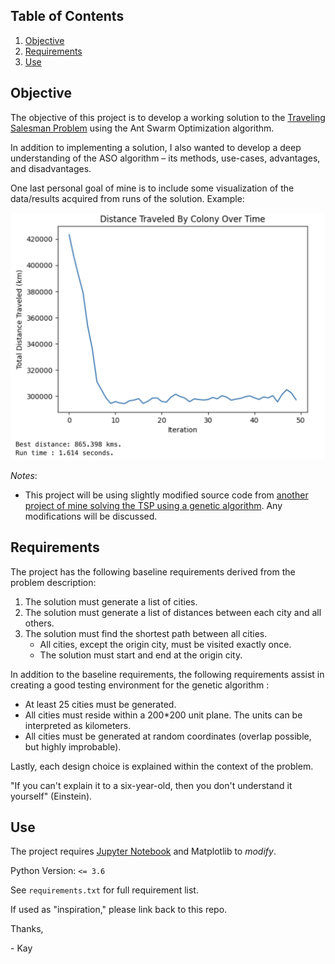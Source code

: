 ## Table of Contents
1. [Objective](#objective)
2. [Requirements](#requirements)
3. [Use](#use)

## Objective

The objective of this project is to develop a working solution to the [Traveling Salesman Problem](https://en.wikipedia.org/wiki/Travelling_salesman_problem) using the Ant Swarm Optimization algorithm.

In addition to implementing a solution, I also wanted to develop a deep understanding of the ASO algorithm – its methods, use-cases, advantages, and disadvantages.

One last personal goal of mine is to include some visualization of the data/results acquired from runs of the solution. Example:

![Test Run: Distance over Time graph](assets/Results.png)

_Notes_:
- This project will be using slightly modified source code from [another project of mine solving the TSP using a genetic algorithm](https://github.com/KayDVC/Travelling-Salesman-Problem). Any modifications will be discussed.

## Requirements

The project has the following baseline requirements derived from the problem description:
1. The solution must generate a list of cities.
2. The solution must generate a list of distances between each city and all others.
3. The solution must find the shortest path between all cities.
    * All cities, except the origin city, must be visited exactly once.
    * The solution must start and end at the origin city.
       
In addition to the baseline requirements, the following requirements assist in creating a good testing environment for the genetic algorithm :
* At least 25 cities must be generated.
* All cities must reside within a 200\*200 unit plane. The units can be interpreted as kilometers.
* All cities must be generated at random coordinates (overlap possible, but highly improbable).

Lastly, each design choice is explained within the context of the problem. 

"If you can't explain it to a six-year-old, then you don't understand it yourself" (Einstein).

## Use
The project requires [Jupyter Notebook](https://jupyter.org/) and Matplotlib to *modify*.

Python Version: `<= 3.6`

See `requirements.txt` for full requirement list.

If used as "inspiration," please link back to this repo.

Thanks,

\- Kay

